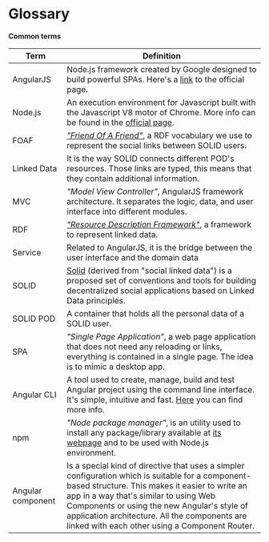 Glossary 
========
**Common terms**

| Term              | Definition                                                   |
| ----------------- | ------------------------------------------------------------ |
| AngularJS         | Node.js framework created by Google designed to build powerful SPAs. Here's a [link](https://angularjs.org/) to the official page. |
| Node.js           | An execution environment for Javascript built with the Javascript V8 motor of Chrome. More info can be found in the [official page](https://nodejs.org/en/). |
| FOAF              | [_"Friend Of A Friend"_](https://en.wikipedia.org/wiki/FOAF_(ontology)angul), a RDF vocabulary we use to represent the social links between SOLID users. |
| Linked Data       | It is the way SOLID connects different POD's resources. Those links are typed, this means that they contain additional information. |
| MVC               | _"Model View Controller"_, AngularJS framework architecture. It separates the logic, data, and user interface into different modules. |
| RDF               | [_"Resource Description Framework"_](https://www.w3.org/RDF/), a framework to represent linked data. |
| Service           | Related to AngularJS, it is the bridge between the user interface and the domain data |
| SOLID             | [Solid](https://solid.mit.edu/) (derived from "social linked data") is a proposed set of conventions and tools for building decentralized social applications based on Linked Data principles. |
| SOLID POD         | A container that holds all the personal data of a SOLID user. |
| SPA               | _"Single Page Application"_, a web page application that does not need any reloading or links, everything is contained in a single page. The idea is to mimic a desktop app. |
| Angular CLI       | A tool used to create, manage, build and test Angular project using the command line interface. It's simple, intuitive and fast. [Here](https://github.com/angular/angular-cli) you can find more info. |
| npm               | _"Node package manager"_, is an utility used to install any package/library available at [its webpage](https://www.npmjs.com/) and to be used with Node.js environment. |
| Angular component | Is a special kind of directive that uses a simpler configuration which is suitable for a component-based structure. This makes it easier to write an app in a way that's similar to using Web Components or using the new Angular's style of application architecture. All the components are linked with each other using a Component Router. |


